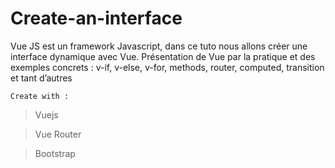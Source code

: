 # Create-an-interface

Vue JS est un framework Javascript, dans ce tuto nous allons créer une interface dynamique avec Vue. Présentation de Vue par la pratique et des exemples concrets : v-if, v-else, v-for, methods, router, computed, transition et tant d’autres



`Create with : `

> Vuejs

> Vue Router

> Bootstrap
